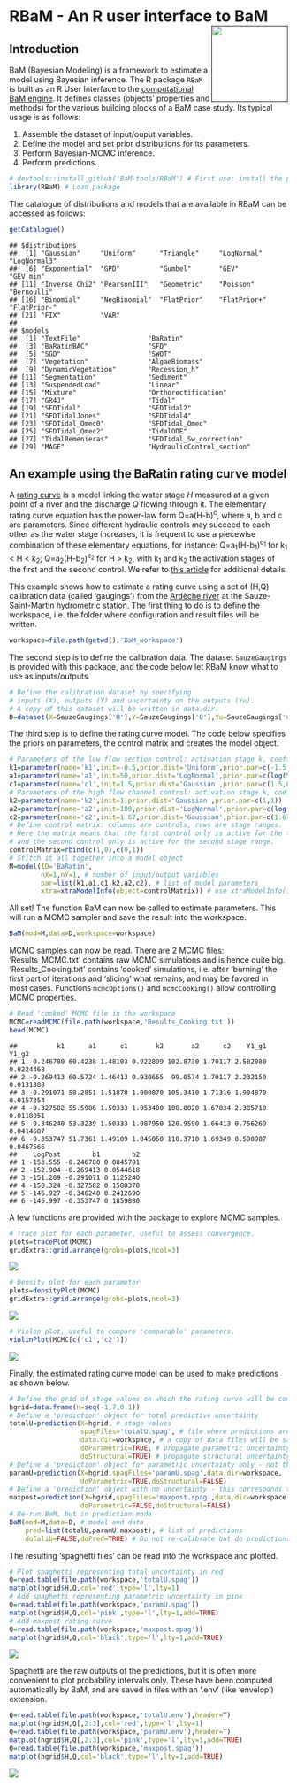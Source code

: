 
# RBaM - An R user interface to BaM <a href=""><img src="man/readme/logo.png" align="right" height="138" /></a>

## Introduction

BaM (Bayesian Modeling) is a framework to estimate a model using
Bayesian inference. The R package `RBaM` is built as an R User Interface
to the [computational BaM engine](https://github.com/BaM-tools/BaM). It
defines classes (objects’ properties and methods) for the various
building blocks of a BaM case study. Its typical usage is as follows:

1.  Assemble the dataset of input/ouput variables.
2.  Define the model and set prior distributions for its parameters.
3.  Perform Bayesian-MCMC inference.
4.  Perform predictions.

``` r
# devtools::install_github('BaM-tools/RBaM') # First use: install the package from GitHub
library(RBaM) # Load package
```

The catalogue of distributions and models that are available in RBaM can
be accessed as follows:

``` r
getCatalogue()
```

    ## $distributions
    ##  [1] "Gaussian"     "Uniform"      "Triangle"     "LogNormal"    "LogNormal3"  
    ##  [6] "Exponential"  "GPD"          "Gumbel"       "GEV"          "GEV_min"     
    ## [11] "Inverse_Chi2" "PearsonIII"   "Geometric"    "Poisson"      "Bernoulli"   
    ## [16] "Binomial"     "NegBinomial"  "FlatPrior"    "FlatPrior+"   "FlatPrior-"  
    ## [21] "FIX"          "VAR"         
    ## 
    ## $models
    ##  [1] "TextFile"                 "BaRatin"                 
    ##  [3] "BaRatinBAC"               "SFD"                     
    ##  [5] "SGD"                      "SWOT"                    
    ##  [7] "Vegetation"               "AlgaeBiomass"            
    ##  [9] "DynamicVegetation"        "Recession_h"             
    ## [11] "Segmentation"             "Sediment"                
    ## [13] "SuspendedLoad"            "Linear"                  
    ## [15] "Mixture"                  "Orthorectification"      
    ## [17] "GR4J"                     "Tidal"                   
    ## [19] "SFDTidal"                 "SFDTidal2"               
    ## [21] "SFDTidalJones"            "SFDTidal4"               
    ## [23] "SFDTidal_Qmec0"           "SFDTidal_Qmec"           
    ## [25] "SFDTidal_Qmec2"           "TidalODE"                
    ## [27] "TidalRemenieras"          "SFDTidal_Sw_correction"  
    ## [29] "MAGE"                     "HydraulicControl_section"

## An example using the BaRatin rating curve model

A [rating curve](https://en.wikipedia.org/wiki/Rating_curve) is a model
linking the water stage $H$ measured at a given point of a river and the
discharge $Q$ flowing through it. The elementary rating curve equation
has the power-law form Q=a(H-b)<sup>c</sup>, where a, b and c are
parameters. Since different hydraulic controls may succeed to each other
as the water stage increases, it is frequent to use a piecewise
combination of these elementary equations, for instance:
Q=a<sub>1</sub>(H-b<sub>1</sub>)<sup>c<sub>1</sub></sup> for
k<sub>1</sub> \< H \< k<sub>2</sub>;
Q=a<sub>2</sub>(H-b<sub>2</sub>)<sup>c<sub>2</sub></sup> for H \>
k<sub>2</sub>, with k<sub>1</sub> and k<sub>2</sub> the activation
stages of the first and the second control. We refer to [this
article](https://hal.science/hal-00934237) for additional details.

This example shows how to estimate a rating curve using a set of (H,Q)
calibration data (called ‘gaugings’) from the [Ardèche
river](https://en.wikipedia.org/wiki/Ardèche_(river)) at the
Sauze-Saint-Martin hydrometric station. The first thing to do is to
define the workspace, i.e. the folder where configuration and result
files will be written.

``` r
workspace=file.path(getwd(),'BaM_workspace')
```

The second step is to define the calibration data. The dataset
`SauzeGaugings` is provided with this package, and the code below let
RBaM know what to use as inputs/outputs.

``` r
# Define the calibration dataset by specifying 
# inputs (X), outputs (Y) and uncertainty on the outputs (Yu).
# A copy of this dataset will be written in data.dir.
D=dataset(X=SauzeGaugings['H'],Y=SauzeGaugings['Q'],Yu=SauzeGaugings['uQ'],data.dir=workspace)
```

The third step is to define the rating curve model. The code below
specifies the priors on parameters, the control matrix and creates the
model object.

``` r
# Parameters of the low flow section control: activation stage k, coefficient a and exponent c
k1=parameter(name='k1',init=-0.5,prior.dist='Uniform',prior.par=c(-1.5,0))
a1=parameter(name='a1',init=50,prior.dist='LogNormal',prior.par=c(log(50),1))
c1=parameter(name='c1',init=1.5,prior.dist='Gaussian',prior.par=c(1.5,0.05))
# Parameters of the high flow channel control: activation stage k, coefficient a and exponent c
k2=parameter(name='k2',init=1,prior.dist='Gaussian',prior.par=c(1,1))
a2=parameter(name='a2',init=100,prior.dist='LogNormal',prior.par=c(log(100),1))
c2=parameter(name='c2',init=1.67,prior.dist='Gaussian',prior.par=c(1.67,0.05))
# Define control matrix: columns are controls, rows are stage ranges.
# Here the matrix means that the first control only is active for the first stage range,
# and the second control only is active for the second stage range.
controlMatrix=rbind(c(1,0),c(0,1))
# Stitch it all together into a model object
M=model(ID='BaRatin',
        nX=1,nY=1, # number of input/output variables
        par=list(k1,a1,c1,k2,a2,c2), # list of model parameters
        xtra=xtraModelInfo(object=controlMatrix)) # use xtraModelInfo() to pass the control matrix
```

All set! The function BaM can now be called to estimate parameters. This
will run a MCMC sampler and save the result into the workspace.

``` r
BaM(mod=M,data=D,workspace=workspace)
```

MCMC samples can now be read. There are 2 MCMC files: ‘Results_MCMC.txt’
contains raw MCMC simulations and is hence quite big.
‘Results_Cooking.txt’ contains ‘cooked’ simulations, i.e. after
‘burning’ the first part of iterations and ‘slicing’ what remains, and
may be favored in most cases. Functions `mcmcOptions()` and
`mcmcCooking()` allow controlling MCMC properties.

``` r
# Read 'cooked' MCMC file in the workspace
MCMC=readMCMC(file.path(workspace,'Results_Cooking.txt'))
head(MCMC)
```

    ##          k1      a1      c1       k2       a2      c2    Y1_g1     Y1_g2
    ## 1 -0.246780 60.4238 1.48103 0.922899 102.8730 1.70117 2.582080 0.0224468
    ## 2 -0.269413 60.5724 1.46413 0.930665  99.0574 1.70117 2.232150 0.0131388
    ## 3 -0.291071 58.2851 1.51878 1.000870 105.3410 1.71316 1.904870 0.0157354
    ## 4 -0.327582 55.5986 1.50333 1.053400 108.8020 1.67034 2.385710 0.0118051
    ## 5 -0.346240 53.3239 1.50333 1.087950 120.9590 1.66413 0.756269 0.0414687
    ## 6 -0.353747 51.7361 1.49109 1.045050 110.3710 1.69349 0.590987 0.0467566
    ##    LogPost        b1        b2
    ## 1 -153.555 -0.246780 0.0845701
    ## 2 -152.904 -0.269413 0.0544618
    ## 3 -151.209 -0.291071 0.1125240
    ## 4 -150.324 -0.327582 0.1588370
    ## 5 -146.927 -0.346240 0.2412690
    ## 6 -145.997 -0.353747 0.1859880

A few functions are provided with the package to explore MCMC samples.

``` r
# Trace plot for each parameter, useful to assess convergence.
plots=tracePlot(MCMC)
gridExtra::grid.arrange(grobs=plots,ncol=3)
```

![](man/readme/README-unnamed-chunk-8-1.png)<!-- -->

``` r
# Density plot for each parameter
plots=densityPlot(MCMC)
gridExtra::grid.arrange(grobs=plots,ncol=3)
```

![](man/readme/README-unnamed-chunk-9-1.png)<!-- -->

``` r
# Violon plot, useful to compare 'comparable' parameters.
violinPlot(MCMC[c('c1','c2')])
```

![](man/readme/README-unnamed-chunk-10-1.png)<!-- -->

Finally, the estimated rating curve model can be used to make
predictions as shown below.

``` r
# Define the grid of stage values on which the rating curve will be computed
hgrid=data.frame(H=seq(-1,7,0.1))
# Define a 'prediction' object for total predictive uncertainty
totalU=prediction(X=hgrid, # stage values
                  spagFiles='totalU.spag', # file where predictions are saved
                  data.dir=workspace, # a copy of data files will be saved here
                  doParametric=TRUE, # propagate parametric uncertainty, i.e. MCMC samples?
                  doStructural=TRUE) # propagate structural uncertainty ?
# Define a 'prediction' object for parametric uncertainty only - not the doStructural=FALSE
paramU=prediction(X=hgrid,spagFiles='paramU.spag',data.dir=workspace,
                  doParametric=TRUE,doStructural=FALSE)
# Define a 'prediction' object with no uncertainty - this corresponds to the 'maxpost' rating curve maximizing the posterior
maxpost=prediction(X=hgrid,spagFiles='maxpost.spag',data.dir=workspace,
                  doParametric=FALSE,doStructural=FALSE)
# Re-run BaM, but in prediction mode
BaM(mod=M,data=D, # model and data
    pred=list(totalU,paramU,maxpost), # list of predictions
    doCalib=FALSE,doPred=TRUE) # Do not re-calibrate but do predictions
```

The resulting ‘spaghetti files’ can be read into the workspace and
plotted.

``` r
# Plot spaghetti representing total uncertainty in red
Q=read.table(file.path(workspace,'totalU.spag'))
matplot(hgrid$H,Q,col='red',type='l',lty=1)
# Add spaghetti representing parametric uncertainty in pink
Q=read.table(file.path(workspace,'paramU.spag'))
matplot(hgrid$H,Q,col='pink',type='l',lty=1,add=TRUE)
# Add maxpost rating curve
Q=read.table(file.path(workspace,'maxpost.spag'))
matplot(hgrid$H,Q,col='black',type='l',lty=1,add=TRUE)
```

![](man/readme/README-unnamed-chunk-12-1.png)<!-- -->

Spaghetti are the raw outputs of the predictions, but it is often more
convenient to plot probability intervals only. These have been computed
automatically by BaM, and are saved in files with an ‘.env’ (like
‘envelop’) extension.

``` r
Q=read.table(file.path(workspace,'totalU.env'),header=T)
matplot(hgrid$H,Q[,2:3],col='red',type='l',lty=1)
Q=read.table(file.path(workspace,'paramU.env'),header=T)
matplot(hgrid$H,Q[,2:3],col='pink',type='l',lty=1,add=TRUE)
Q=read.table(file.path(workspace,'maxpost.spag'))
matplot(hgrid$H,Q,col='black',type='l',lty=1,add=TRUE)
```

![](man/readme/README-unnamed-chunk-13-1.png)<!-- -->
